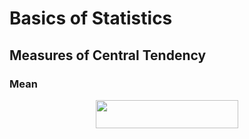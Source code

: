 # Basics of Statistics

## Measures of Central Tendency

### Mean

<p align="center"><img src="/tex/57b83a1c7a2a96bbc9d1c623e5737a8f.svg?invert_in_darkmode&sanitize=true" align=middle width=227.66151045pt height=44.89738935pt/></p>
